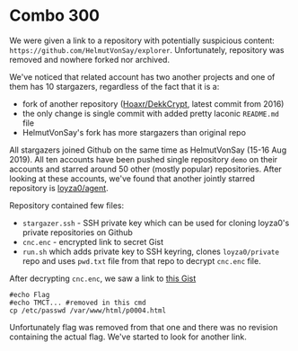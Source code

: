 # Combo 300

We were given a link to a repository with potentially suspicious content: `https://github.com/HelmutVonSay/explorer`. Unfortunately, repository was removed and nowhere forked nor archived.

We've noticed that related account has two another projects and one of them has 10 stargazers, regardless of the fact that it is a:

* fork of another repository ([Hoaxr/DekkCrypt](https://github.com/Hoaxr/DekkCrypt), latest commit from 2016)
* the only change is single commit with added pretty laconic `README.md` file
* HelmutVonSay's fork has more stargazers than original repo

All stargazers joined Github on the same time as HelmutVonSay (15-16 Aug 2019). All ten accounts have been pushed single repository `demo` on their accounts and starred around 50 other (mostly popular) repositories. After looking at these accounts, we've found that another jointly starred repository is [loyza0/agent](https://github.com/loyza0/agent).

Repository contained few files:

* `stargazer.ssh` - SSH private key which can be used for cloning loyza0's private repositories on Github
* `cnc.enc` - encrypted link to secret Gist
* `run.sh` which adds private key to SSH keyring, clones `loyza0/private` repo and uses `pwd.txt` file from that repo to decrypt `cnc.enc` file.

After decrypting `cnc.enc`, we saw a link to [this Gist](https://gist.github.com/loyza0/9035bc975c3786952df60bf57d490285/)

```
#echo Flag
#echo TMCT... #removed in this cmd
cp /etc/passwd /var/www/html/p0004.html
```

Unfortunately flag was removed from that one and there was no revision containing the actual flag. We've started to look for another link.

